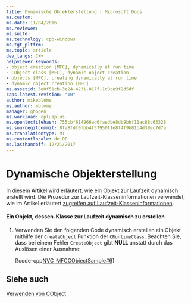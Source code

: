 ```yaml
---
title: Dynamische Objekterstellung | Microsoft Docs
ms.custom: 
ms.date: 11/04/2016
ms.reviewer: 
ms.suite: 
ms.technology: cpp-windows
ms.tgt_pltfrm: 
ms.topic: article
dev_langs: C++
helpviewer_keywords:
- object creation [MFC], dynamically at run time
- CObject class [MFC], dynamic object creation
- objects [MFC], creating dynamically at run time
- dynamic object creation [MFC]
ms.assetid: 3e0f51cb-3e24-4231-817f-1c0ce9f2d5df
caps.latest.revision: "10"
author: mikeblome
ms.author: mblome
manager: ghogen
ms.workload: cplusplus
ms.openlocfilehash: 755cbf614966ad6faedbe8db9bbf11ac88c63328
ms.sourcegitcommit: 8fa8fdf0fbb4f57950f1e8f4f9b81b4d39ec7d7a
ms.translationtype: MT
ms.contentlocale: de-DE
ms.lasthandoff: 12/21/2017
---
```

# <a name="dynamic-object-creation"></a>Dynamische Objekterstellung
In diesem Artikel wird erläutert, wie ein Objekt zur Laufzeit dynamisch erstellt wird. Die Prozedur zur Laufzeit-Klasseninformationen verwendet, wie im Artikel erläutert [zugreifen auf Laufzeit-Klasseninformationen](../mfc/accessing-run-time-class-information.md).  
  
#### <a name="to-dynamically-create-an-object-given-its-run-time-class"></a>Ein Objekt, dessen-Klasse zur Laufzeit dynamisch zu erstellen  
  
1.  Verwenden Sie den folgenden Code dynamisch erstellen ein Objekt mithilfe der `CreateObject` Funktion der `CRuntimeClass`. Beachten Sie, dass bei einem Fehler `CreateObject` gibt **NULL** anstatt durch das Auslösen einer Ausnahme:  
  
     [!code-cpp[NVC_MFCCObjectSample#6](../mfc/codesnippet/cpp/dynamic-object-creation_1.cpp)]  
  
## <a name="see-also"></a>Siehe auch  
 [Verwenden von CObject](../mfc/using-cobject.md)

